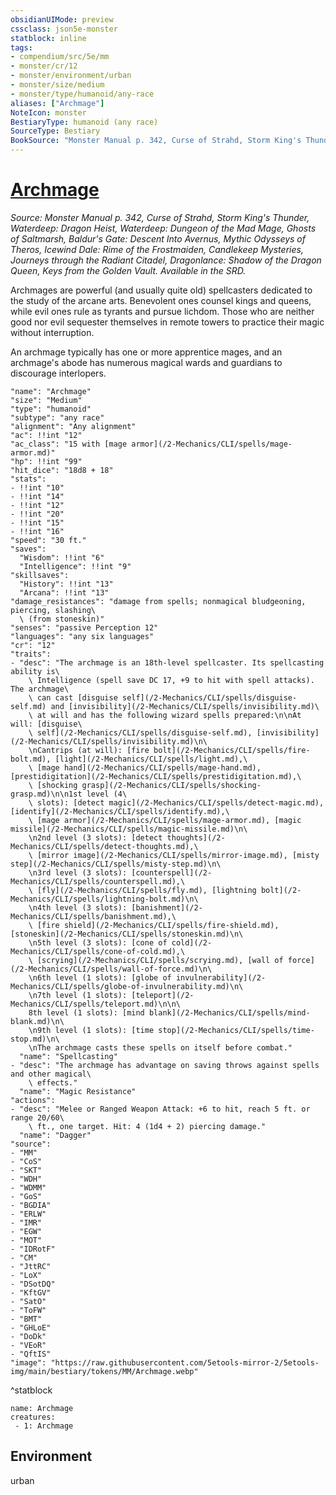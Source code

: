 ```yaml
---
obsidianUIMode: preview
cssclass: json5e-monster
statblock: inline
tags:
- compendium/src/5e/mm
- monster/cr/12
- monster/environment/urban
- monster/size/medium
- monster/type/humanoid/any-race
aliases: ["Archmage"]
NoteIcon: monster
BestiaryType: humanoid (any race)
SourceType: Bestiary
BookSource: "Monster Manual p. 342, Curse of Strahd, Storm King's Thunder, Waterdeep: Dragon Heist, Waterdeep: Dungeon of the Mad Mage, Ghosts of Saltmarsh, Baldur's Gate: Descent Into Avernus, Mythic Odysseys of Theros, Icewind Dale: Rime of the Frostmaiden, Candlekeep Mysteries, Journeys through the Radiant Citadel, Dragonlance: Shadow of the Dragon Queen, Keys from the Golden Vault. Available in the SRD."
---
```

# [Archmage](2-Mechanics/CLI/bestiary/humanoid/archmage.md)
*Source: Monster Manual p. 342, Curse of Strahd, Storm King's Thunder, Waterdeep: Dragon Heist, Waterdeep: Dungeon of the Mad Mage, Ghosts of Saltmarsh, Baldur's Gate: Descent Into Avernus, Mythic Odysseys of Theros, Icewind Dale: Rime of the Frostmaiden, Candlekeep Mysteries, Journeys through the Radiant Citadel, Dragonlance: Shadow of the Dragon Queen, Keys from the Golden Vault. Available in the SRD.*  

Archmages are powerful (and usually quite old) spellcasters dedicated to the study of the arcane arts. Benevolent ones counsel kings and queens, while evil ones rule as tyrants and pursue lichdom. Those who are neither good nor evil sequester themselves in remote towers to practice their magic without interruption.

An archmage typically has one or more apprentice mages, and an archmage's abode has numerous magical wards and guardians to discourage interlopers.

```statblock
"name": "Archmage"
"size": "Medium"
"type": "humanoid"
"subtype": "any race"
"alignment": "Any alignment"
"ac": !!int "12"
"ac_class": "15 with [mage armor](/2-Mechanics/CLI/spells/mage-armor.md)"
"hp": !!int "99"
"hit_dice": "18d8 + 18"
"stats":
- !!int "10"
- !!int "14"
- !!int "12"
- !!int "20"
- !!int "15"
- !!int "16"
"speed": "30 ft."
"saves":
  "Wisdom": !!int "6"
  "Intelligence": !!int "9"
"skillsaves":
  "History": !!int "13"
  "Arcana": !!int "13"
"damage_resistances": "damage from spells; nonmagical bludgeoning, piercing, slashing\
  \ (from stoneskin)"
"senses": "passive Perception 12"
"languages": "any six languages"
"cr": "12"
"traits":
- "desc": "The archmage is an 18th-level spellcaster. Its spellcasting ability is\
    \ Intelligence (spell save DC 17, +9 to hit with spell attacks). The archmage\
    \ can cast [disguise self](/2-Mechanics/CLI/spells/disguise-self.md) and [invisibility](/2-Mechanics/CLI/spells/invisibility.md)\
    \ at will and has the following wizard spells prepared:\n\nAt will: [disguise\
    \ self](/2-Mechanics/CLI/spells/disguise-self.md), [invisibility](/2-Mechanics/CLI/spells/invisibility.md)\n\
    \nCantrips (at will): [fire bolt](/2-Mechanics/CLI/spells/fire-bolt.md), [light](/2-Mechanics/CLI/spells/light.md),\
    \ [mage hand](/2-Mechanics/CLI/spells/mage-hand.md), [prestidigitation](/2-Mechanics/CLI/spells/prestidigitation.md),\
    \ [shocking grasp](/2-Mechanics/CLI/spells/shocking-grasp.md)\n\n1st level (4\
    \ slots): [detect magic](/2-Mechanics/CLI/spells/detect-magic.md), [identify](/2-Mechanics/CLI/spells/identify.md),\
    \ [mage armor](/2-Mechanics/CLI/spells/mage-armor.md), [magic missile](/2-Mechanics/CLI/spells/magic-missile.md)\n\
    \n2nd level (3 slots): [detect thoughts](/2-Mechanics/CLI/spells/detect-thoughts.md),\
    \ [mirror image](/2-Mechanics/CLI/spells/mirror-image.md), [misty step](/2-Mechanics/CLI/spells/misty-step.md)\n\
    \n3rd level (3 slots): [counterspell](/2-Mechanics/CLI/spells/counterspell.md),\
    \ [fly](/2-Mechanics/CLI/spells/fly.md), [lightning bolt](/2-Mechanics/CLI/spells/lightning-bolt.md)\n\
    \n4th level (3 slots): [banishment](/2-Mechanics/CLI/spells/banishment.md),\
    \ [fire shield](/2-Mechanics/CLI/spells/fire-shield.md), [stoneskin](/2-Mechanics/CLI/spells/stoneskin.md)\n\
    \n5th level (3 slots): [cone of cold](/2-Mechanics/CLI/spells/cone-of-cold.md),\
    \ [scrying](/2-Mechanics/CLI/spells/scrying.md), [wall of force](/2-Mechanics/CLI/spells/wall-of-force.md)\n\
    \n6th level (1 slots): [globe of invulnerability](/2-Mechanics/CLI/spells/globe-of-invulnerability.md)\n\
    \n7th level (1 slots): [teleport](/2-Mechanics/CLI/spells/teleport.md)\n\n\
    8th level (1 slots): [mind blank](/2-Mechanics/CLI/spells/mind-blank.md)\n\
    \n9th level (1 slots): [time stop](/2-Mechanics/CLI/spells/time-stop.md)\n\
    \nThe archmage casts these spells on itself before combat."
  "name": "Spellcasting"
- "desc": "The archmage has advantage on saving throws against spells and other magical\
    \ effects."
  "name": "Magic Resistance"
"actions":
- "desc": "Melee or Ranged Weapon Attack: +6 to hit, reach 5 ft. or range 20/60\
    \ ft., one target. Hit: 4 (1d4 + 2) piercing damage."
  "name": "Dagger"
"source":
- "MM"
- "CoS"
- "SKT"
- "WDH"
- "WDMM"
- "GoS"
- "BGDIA"
- "ERLW"
- "IMR"
- "EGW"
- "MOT"
- "IDRotF"
- "CM"
- "JttRC"
- "LoX"
- "DSotDQ"
- "KftGV"
- "SatO"
- "ToFW"
- "BMT"
- "GHLoE"
- "DoDk"
- "VEoR"
- "QftIS"
"image": "https://raw.githubusercontent.com/5etools-mirror-2/5etools-img/main/bestiary/tokens/MM/Archmage.webp"
```
^statblock

```encounter-table
name: Archmage
creatures:
 - 1: Archmage
```

## Environment

urban